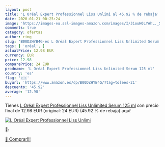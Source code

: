 ```yaml
---
layout: post
title: 'L Oréal Expert Professionnel Liss Unlimi al 45.92 % de rebaja'
date: 2020-01-21 00:25:24
image: 'https://images-eu.ssl-images-amazon.com/images/I/31ouH0LYAhL._SL200_.jpg'
comments: true
category: ofertas
author: ring
slug: 'B00DZHYB4G-es L Oréal Expert Professionnel Liss Unlimited Serum 125 ml'
tags: [ 'oréal', ]
actualPrice: 12.98 EUR
currency: EUR
price: 12.98
comparePrice: 24 EUR
prodname: 'L Oréal Expert Professionnel Liss Unlimited Serum 125 ml'
country: 'es'
flag: '🇪🇸'
buyurl: 'https://www.amazon.es/dp/B00DZHYB4G/?tag=tolees-21'
descuento: '45.92'
average: '12.98'
---
```


Tienes [L Oréal Expert Professionnel Liss Unlimited Serum 125 ml](https://www.amazon.es/dp/B00DZHYB4G/?tag=tolees-21) con precio final de  12.98 EUR (original: 24 EUR) (45.92 %  de rebaja) aqui!

[![L Oréal Expert Professionnel Liss Unlimi](https://images-eu.ssl-images-amazon.com/images/I/31ouH0LYAhL._SL200_.jpg)](https://www.amazon.es/dp/B00DZHYB4G/?tag=tolees-21)

🔎:


[🛒 Comprar!!!](https://www.amazon.es/dp/B00DZHYB4G/?tag=tolees-21)
